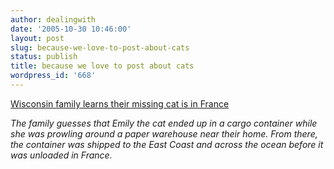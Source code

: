 ```yaml
---
author: dealingwith
date: '2005-10-30 10:46:00'
layout: post
slug: because-we-love-to-post-about-cats
status: publish
title: because we love to post about cats
wordpress_id: '668'
---
```


[Wisconsin family learns their missing cat is in France][1]

_The family guesses that Emily the cat ended up in a cargo container while she
was prowling around a paper warehouse near their home. From there, the
container was shipped to the East Coast and across the ocean before it was
unloaded in France._

   [1]: http://www.postcrescent.com/apps/pbcs.dll/article?AID=/20051028/APC0101/510280396/1003

